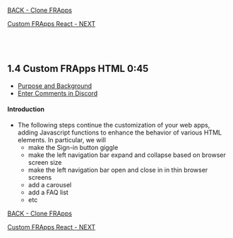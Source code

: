 <!-- ------------------------------------------------------------------------- -->

<div class="page-back">

[BACK - Clone FRApps](/Setup/fr0103_Clone-FR-Apps.md)
</div><div class="page-next">

[Custom FRApps React - NEXT](/Setup/fr0105_Custom-FR-Apps-React.md)
</div><div style="margin-top:35px">&nbsp;</div> 
 
<!-- ------------------------------------------------------------------------- -->

## 1.4 Custom FRApps HTML 0:45 <!-- {docsify-ignore} -->
- [Purpose and Background](../Setup/purposes/pfr0104_Custom-FR-Apps-HTML.md)
- [Enter Comments in Discord](https://discord.com/channels/928752444316483585/931216956827250709)

#### Introduction  
- The following steps continue the customization of your web apps, adding Javascript functions
to enhance the behavior of various HTML elements.  In particular, we will 
  - make the Sign-in button giggle
  - make the left navigation bar expand and collapse based on browser screen size 
  - make the left navigation bar open and close in in thin browser screens
  - add a carousel 
  - add a FAQ list
  - etc


<!-- ------------------------------------------------------------------------- -->

<div class="page-back">

[BACK - Clone FRApps](/Setup/fr0103_Clone-FR-Apps.md)
</div><div class="page-next">

[Custom FRApps React - NEXT](/Setup/fr0105_Custom-FR-Apps-React.md)
</div>


